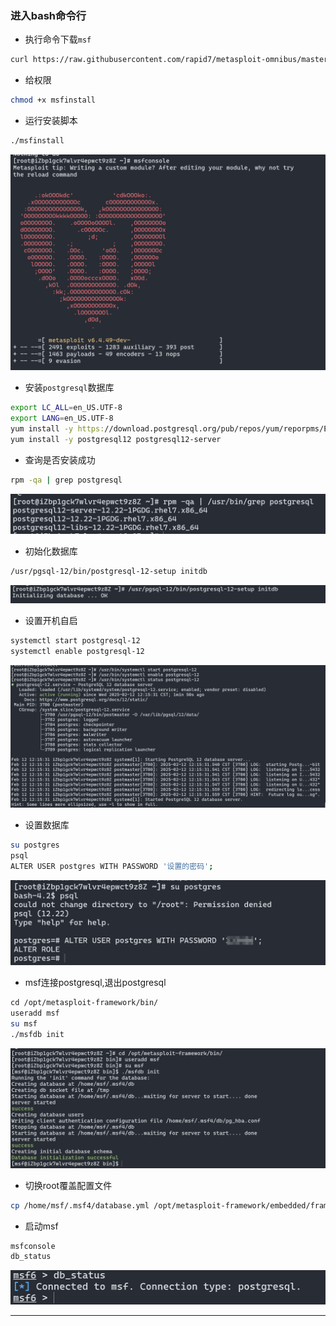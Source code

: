 ### 进入bash命令行

- 执行命令下载`msf`

```bash
curl https://raw.githubusercontent.com/rapid7/metasploit-omnibus/master/config/templates/metasploit-framework-wrappers/msfupdate.erb > msfinstall
```

- 给权限

```bash
chmod +x msfinstall
```

- 运行安装脚本

```bash
./msfinstall
```

![image-20250212120401625](./assets/image-20250212120401625.png)

- 安装`postgresql`数据库

```bash
export LC_ALL=en_US.UTF-8
export LANG=en_US.UTF-8
yum install -y https://download.postgresql.org/pub/repos/yum/reporpms/EL-7-x86_64/pgdg-redhat-repo-latest.noarch.rpm
yum install -y postgresql12 postgresql12-server
```

- 查询是否安装成功

```bash
rpm -qa | grep postgresql
```

![image-20250212121317537](./assets/image-20250212121317537.png)

- 初始化数据库

```bash
/usr/pgsql-12/bin/postgresql-12-setup initdb
```

![image-20250212121402836](./assets/image-20250212121402836.png)

- 设置开机自启

```bash
systemctl start postgresql-12 
systemctl enable postgresql-12
```

![image-20250212121725173](./assets/image-20250212121725173.png)

- 设置数据库

```bash
su postgres
psql
ALTER USER postgres WITH PASSWORD '设置的密码';
```

![image-20250212122132121](./assets/image-20250212122132121.png)

- msf连接postgresql,退出postgresql

```bash
cd /opt/metasploit-framework/bin/
useradd msf
su msf    
./msfdb init
```

![image-20250212122725356](./assets/image-20250212122725356.png)

- 切换root覆盖配置文件

```bash
cp /home/msf/.msf4/database.yml /opt/metasploit-framework/embedded/framework/config/
```

- 启动msf

```bash
msfconsole
db_status
```

![image-20250212123341080](./assets/image-20250212123341080.png)

*****
